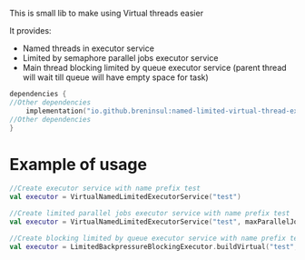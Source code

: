 This is small lib to make using Virtual threads easier

It provides:
- Named threads in executor service
- Limited by semaphore parallel jobs executor service
- Main thread blocking limited by queue executor service (parent thread will wait  till queue will have empty space for task)


````kotlin
dependencies {
//Other dependencies
    implementation("io.github.breninsul:named-limited-virtual-thread-executor:${version}")
//Other dependencies
}

````
# Example of usage
````kotlin
//Create executor service with name prefix test
val executor = VirtualNamedLimitedExecutorService("test")

//Create limited parallel jobs executor service with name prefix test
val executor = VirtualNamedLimitedExecutorService("test", maxParallelJobs)

//Create blocking limited by queue executor service with name prefix test
val executor = LimitedBackpressureBlockingExecutor.buildVirtual("test",maxQueue)

````
